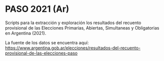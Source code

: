 # PASO 2021 (Ar)

Scripts para la extracción y exploración los resultados del recuento provisional de las Elecciones Primarias, Abiertas, Simultaneas y Obligatorias en Argentina (2021).

La fuente de los datos se encuentra aquí: https://www.argentina.gob.ar/elecciones/resultados-del-recuento-provisional-de-las-elecciones-paso

